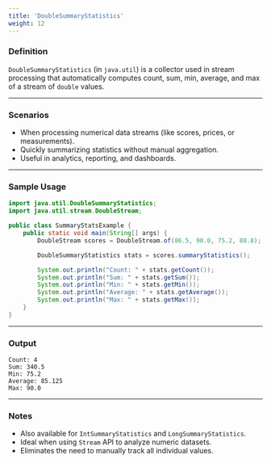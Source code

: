 ```yaml
---
title: 'DoubleSummaryStatistics'
weight: 12
---
```


### Definition

`DoubleSummaryStatistics` (in `java.util`) is a collector used in stream processing that automatically computes count, sum, min, average, and max of a stream of `double` values.

---

### Scenarios

- When processing numerical data streams (like scores, prices, or measurements).
- Quickly summarizing statistics without manual aggregation.
- Useful in analytics, reporting, and dashboards.

---

### Sample Usage

```java
import java.util.DoubleSummaryStatistics;
import java.util.stream.DoubleStream;

public class SummaryStatsExample {
    public static void main(String[] args) {
        DoubleStream scores = DoubleStream.of(86.5, 90.0, 75.2, 88.8);

        DoubleSummaryStatistics stats = scores.summaryStatistics();

        System.out.println("Count: " + stats.getCount());
        System.out.println("Sum: " + stats.getSum());
        System.out.println("Min: " + stats.getMin());
        System.out.println("Average: " + stats.getAverage());
        System.out.println("Max: " + stats.getMax());
    }
}
```

---

### Output

```
Count: 4
Sum: 340.5
Min: 75.2
Average: 85.125
Max: 90.0
```

---

### Notes

* Also available for `IntSummaryStatistics` and `LongSummaryStatistics`.
* Ideal when using `Stream` API to analyze numeric datasets.
* Eliminates the need to manually track all individual values.

